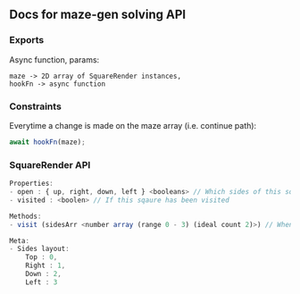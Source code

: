 ## Docs for maze-gen solving API

### Exports

Async function, params:
```
maze -> 2D array of SquareRender instances,
hookFn -> async function
```

### Constraints

Everytime a change is made on the maze array (i.e. continue path):
```js
await hookFn(maze);
```

### SquareRender API

```js
Properties:
- open : { up, right, down, left } <booleans> // Which sides of this square have walls, 4 booleans
- visited : <boolen> // If this sqaure has been visited

Methods:
- visit (sidesArr <number array (range 0 - 3) (ideal count 2)>) // When a player enters a Square. Normal use: visit( [entrySide, exitSide] )

Meta:
- Sides layout:
    Top : 0,
    Right : 1,
    Down : 2,
    Left : 3
```

